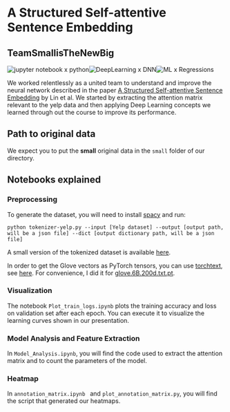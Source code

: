
# A Structured Self-attentive Sentence Embedding

## TeamSmallisTheNewBig

![jupyter notebook x python](https://img.shields.io/badge/jupyter%20notebook-python-orange)![DeepLearning x DNN](https://img.shields.io/badge/DeepLearning-DNN-blue)![ML x Regressions](https://img.shields.io/badge/MachineLearning-Regressions-ff69b4)

We worked relentlessly as a united team to understand and improve the neural network described in the paper [A Structured Self-attentive Sentence Embedding](https://arxiv.org/abs/1703.03130) by Lin et al. We started by extracting the attention matrix relevant to the yelp data and then applying Deep Learning concepts we learned through out the course to improve its performance.

## Path to original data

We expect you to put the **small** original data in the `small` folder of our directory.

## Notebooks explained

### Preprocessing

To generate the dataset, you will need to install [spacy](https://spacy.io/usage) and run:

```
python tokenizer-yelp.py --input [Yelp dataset] --output [output path, will be a json file] --dict [output dictionary path, will be a json file]
```

A small version of the tokenized dataset is available [here](https://www.di.ens.fr/~lelarge/small_yelp.zip).

In order to get the Glove vectors as PyTorch tensors, you can use [torchtext](https://github.com/pytorch/text), see [here](https://github.com/dataflowr/self-attentive-sentence-embedding/blob/main/glove_tensors.ipynb). For convenience, I did it for [glove.6B.200d.txt.pt](https://www.di.ens.fr/~lelarge/glove.6B.200d.txt.pt).

### Visualization

The notebook `Plot_train_logs.ipynb` plots the training accuracy and loss on validation set after each epoch. You can execute it to visualize the learning curves shown in our presentation. 

### Model Analysis and Feature Extraction

In `Model_Analysis.ipynb`, you will find the code used to extract the attention matrix and to count the parameters of the model.

### Heatmap

In `annotation_matrix.ipynb ` and `plot_annotation_matrix.py`, you will find the script that generated our heatmaps.